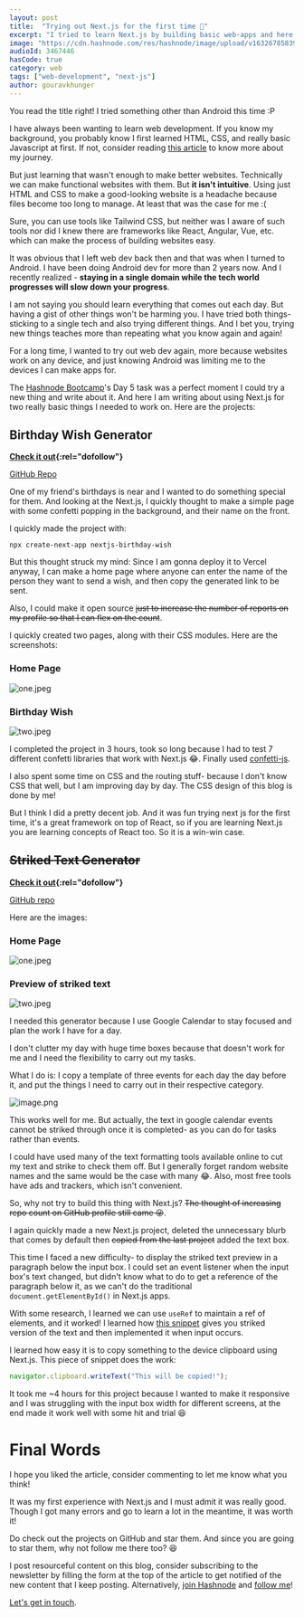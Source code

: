 ```yaml
---
layout: post
title:  "Trying out Next.js for the first time 🤯"
excerpt: "I tried to learn Next.js by building basic web-apps and here's my reaction."
image: "https://cdn.hashnode.com/res/hashnode/image/upload/v1632678583912/7LS_JbQIY.png"
audioId: 3467446
hasCode: true
category: web
tags: ["web-development", "next-js"]
author: gouravkhunger
---
```


You read the title right! I tried something other than Android this time :P

I have always been wanting to learn web development. If you know my background, you probably know I first learned HTML, CSS, and really basic Javascript at first. If not, consider reading [this article](/3-years-of-blogging) to know more about my journey.

But just learning that wasn't enough to make better websites. Technically we can make functional websites with them. But **it isn't intuitive**. Using just HTML and CSS to make a good-looking website is a headache because files become too long to manage. At least that was the case for me :(

Sure, you can use tools like Tailwind CSS, but neither was I aware of such tools nor did I knew there are frameworks like React, Angular, Vue, etc. which can make the process of building websites easy.

It was obvious that I left web dev back then and that was when I turned to Android. I have been doing Android dev for more than 2 years now. And I recently realized - **staying in a single domain while the tech world progresses will slow down your progress**.

I am not saying you should learn everything that comes out each day. But having a gist of other things won't be harming you. I have tried both things- sticking to a single tech and also trying different things. And I bet you, trying new things teaches more than repeating what you know again and again!

For a long time, I wanted to try out web dev again, more because websites work on any device, and just knowing Android was limiting me to the devices I can make apps for.

The [Hashnode Bootcamp](https://hashnode.com/bootcamp)'s Day 5 task was a perfect moment I could try a new thing and write about it. And here I am writing about using Next.js for two really basic things I needed to work on. Here are the projects:

## Birthday Wish Generator

**[Check it out](https://hbdwish.ml){:rel="dofollow"}**

[GitHub Repo](https://github.com/gouravkhunger/nextjs-birthday-wish)

One of my friend's birthdays is near and I wanted to do something special for them. And looking at the Next.js, I quickly thought to make a simple page with some confetti popping in the background, and their name on the front.

I quickly made the project with:

```shell
npx create-next-app nextjs-birthday-wish
``` 

But this thought struck my mind: Since I am gonna deploy it to Vercel anyway, I can make a home page where anyone can enter the name of the person they want to send a wish, and then copy the generated link to be sent.

Also, I could make it open source <s>just to increase the number of reports on my profile so that I can flex on the count</s>.

I quickly created two pages, along with their CSS modules. Here are the screenshots:

### Home Page

![one.jpeg](https://cdn.hashnode.com/res/hashnode/image/upload/v1632674975999/NHbFfU1vZ.jpeg)

### Birthday Wish

![two.jpeg](https://cdn.hashnode.com/res/hashnode/image/upload/v1632675120489/1uZ_YLvsn.jpeg)

I completed the project in 3 hours, took so long because I had to test 7 different confetti libraries that work with Next.js 😂. Finally used [confetti-js](https://www.npmjs.com/package/confetti-js).

I also spent some time on CSS and the routing stuff- because I don't know CSS that well, but I am improving day by day. The CSS design of this blog is done by me!

But I think I did a pretty decent job. And it was fun trying next js for the first time, it's a great framework on top of React, so if you are learning Next.js you are learning concepts of React too. So it is a win-win case.

## <s>Striked Text Generator</s>

**[Check it out](https://strikeit.ml/){:rel="dofollow"}**

[GitHub repo](https://github.com/gouravkhunger/nextjs-strikeit)

Here are the images:

### Home Page

![one.jpeg](https://cdn.hashnode.com/res/hashnode/image/upload/v1632674734678/ik7IJW6Yt.jpeg)

### Preview of striked text

![two.jpeg](https://cdn.hashnode.com/res/hashnode/image/upload/v1632674743501/Wvr_3Y_om.jpeg)

I needed this generator because I use Google Calendar to stay focused and plan the work I have for a day. 

I don't clutter my day with huge time boxes because that doesn't work for me and I need the flexibility to carry out my tasks.

What I do is: I copy a template of three events for each day the day before it, and put the things I need to carry out in their respective category.

![image.png](https://cdn.hashnode.com/res/hashnode/image/upload/v1632672045301/bk9x2KLPn.png)

This works well for me. But actually, the text in google calendar events cannot be striked through once it is completed- as you can do for tasks rather than events.

I could have used many of the text formatting tools available online to cut my text and strike to check them off. But I generally forget random website names and the same would be the case with many 😂. Also, most free tools have ads and trackers, which isn't convenient.

So, why not try to build this thing with Next.js? <s>The thought of increasing repo count on GitHub profile still came 😜</s>.

I again quickly made a new Next.js  project, deleted the unnecessary blurb that comes by default then <s>copied from the last project</s> added the text box.

This time I faced a new difficulty- to display the striked text preview in a paragraph below the input box. I could set an event listener when the input box's text changed, but didn't know what to do to get a reference of the paragraph below it, as we can't do the traditional `document.getElementById()` in Next.js apps.

With some research, I learned we can use `useRef` to maintain a ref of elements, and it worked! I learned how [this snippet](https://stackoverflow.com/a/53836006/9819031) gives you striked version of the text and then implemented it when input occurs.

I learned how easy it is to copy something to the device clipboard using Next.js. This piece of snippet does the work:

```javascript
navigator.clipboard.writeText("This will be copied!");
```

It took me ~4 hours for this project because I wanted to make it responsive and I was struggling with the input box width for different screens, at the end made it work well with some hit and trial 😆

# Final Words

I hope you liked the article, consider commenting to let me know what you think!

It was my first experience with Next.js and I must admit it was really good. Though I got many errors and go to learn a lot in the meantime, it was worth it!

Do check out the projects on GitHub and star them. And since you are going to star them, why not follow me there too? 😆

I post resourceful content on this blog, consider subscribing to the newsletter by filling the form at the top of the article to get notified of the new content that I keep posting. Alternatively, [join Hashnode](https://hashnode.com/@gouravkhunger/joinme) and [follow me](https://hashnode.com/@gouravkhunger)!

[Let's get in touch](https://genicsblog.com/contact).
